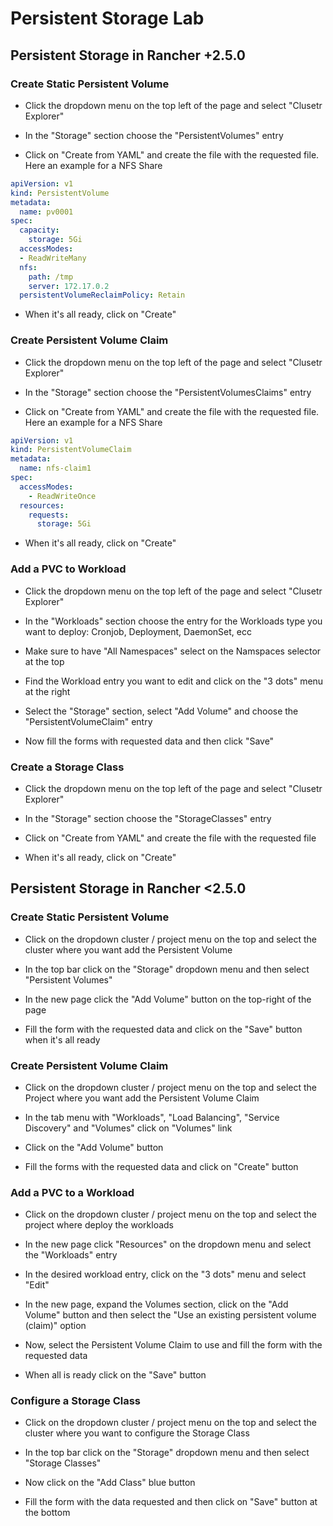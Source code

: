 # Persistent Storage Lab

## Persistent Storage in Rancher +2.5.0

### Create Static Persistent Volume

- Click the dropdown menu on the top left of the page and select "Clusetr Explorer"

- In the "Storage" section choose the "PersistentVolumes" entry

- Click on "Create from YAML" and create the file with the requested file. Here an example for a NFS Share

```yaml
apiVersion: v1
kind: PersistentVolume
metadata:
  name: pv0001
spec:
  capacity:
    storage: 5Gi
  accessModes:
  - ReadWriteMany
  nfs:
    path: /tmp
    server: 172.17.0.2
  persistentVolumeReclaimPolicy: Retain
```

- When it's all ready, click on "Create"

### Create Persistent Volume Claim

- Click the dropdown menu on the top left of the page and select "Clusetr Explorer"

- In the "Storage" section choose the "PersistentVolumesClaims" entry

- Click on "Create from YAML" and create the file with the requested file. Here an example for a NFS Share

```yaml
apiVersion: v1
kind: PersistentVolumeClaim
metadata:
  name: nfs-claim1
spec:
  accessModes:
    - ReadWriteOnce
  resources:
    requests:
      storage: 5Gi
```

- When it's all ready, click on "Create"

### Add a PVC to Workload

- Click the dropdown menu on the top left of the page and select "Clusetr Explorer"

- In the "Workloads" section choose the entry for the Workloads type you want to deploy: Cronjob, Deployment, DaemonSet, ecc

- Make sure to have "All Namespaces" select on the Namspaces selector at the top

- Find the Workload entry you want to edit and click on the "3 dots" menu at the right

- Select the "Storage" section, select "Add Volume" and choose the "PersistentVolumeClaim" entry

- Now fill the forms with requested data and then click "Save"

### Create a Storage Class

- Click the dropdown menu on the top left of the page and select "Clusetr Explorer"

- In the "Storage" section choose the "StorageClasses" entry

- Click on "Create from YAML" and create the file with the requested file

- When it's all ready, click on "Create"

## Persistent Storage in Rancher <2.5.0

### Create Static Persistent Volume

- Click on the dropdown cluster / project menu on the top and select the cluster where you want add the Persistent Volume

- In the top bar click on the "Storage" dropdown menu and then select "Persistent Volumes"

- In the new page click the "Add Volume" button on the top-right of the page

- Fill the form with the requested data and click on the "Save" button when it's all ready

### Create Persistent Volume Claim

- Click on the dropdown cluster / project menu on the top and select the Project where you want add the Persistent Volume Claim

- In the tab menu with "Workloads", "Load Balancing", "Service Discovery" and "Volumes" click on "Volumes" link

- Click on the "Add Volume" button

- Fill the forms with the requested data and click on "Create" button

### Add a PVC to a Workload

- Click on the dropdown cluster / project menu on the top and select the project where deploy the workloads

- In the new page click "Resources" on the dropdown menu and select the "Workloads" entry

- In the desired workload entry, click on the "3 dots" menu and select "Edit"

- In the new page, expand the Volumes section, click on the "Add Volume" button and then select the "Use an existing persistent volume (claim)" option

- Now, select the Persistent Volume Claim to use and fill the form with the requested data

- When all is ready click on the "Save" button

### Configure a Storage Class

- Click on the dropdown cluster / project menu on the top and select the cluster where you want to configure the Storage Class

- In the top bar click on the "Storage" dropdown menu and then select "Storage Classes"

- Now click on the "Add Class" blue button

- Fill the form with the data requested and then click on "Save" button at the bottom
